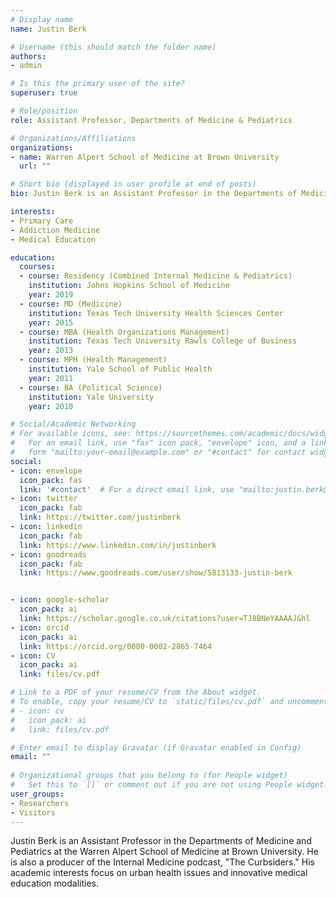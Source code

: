 ```yaml
---
# Display name
name: Justin Berk

# Username (this should match the folder name)
authors:
- admin

# Is this the primary user of the site?
superuser: true

# Role/position
role: Assistant Professor, Departments of Medicine & Pediatrics

# Organizations/Affiliations
organizations:
- name: Warren Alpert School of Medicine at Brown University
  url: ""

# Short bio (displayed in user profile at end of posts)
bio: Justin Berk is an Assistant Professor in the Departments of Medicine and Pediatrics at the Warren Alpert School of Medicine. His academic interests focus on urban health issues and innovative medical education modalities.

interests:
- Primary Care
- Addiction Medicine
- Medical Education

education:
  courses:
  - course: Residency (Combined Internal Medicine & Pediatrics)
    institution: Johns Hopkins School of Medicine
    year: 2019
  - course: MD (Medicine)
    institution: Texas Tech University Health Sciences Center
    year: 2015
  - course: MBA (Health Organizations Management)
    institution: Texas Tech University Rawls College of Business
    year: 2013
  - course: MPH (Health Management)
    institution: Yale School of Public Health
    year: 2011
  - course: BA (Political Science)
    institution: Yale University
    year: 2010

# Social/Academic Networking
# For available icons, see: https://sourcethemes.com/academic/docs/widgets/#icons
#   For an email link, use "fas" icon pack, "envelope" icon, and a link in the
#   form "mailto:your-email@example.com" or "#contact" for contact widget.
social:
- icon: envelope
  icon_pack: fas
  link: '#contact'  # For a direct email link, use "mailto:justin.berk@gmail.com".
- icon: twitter
  icon_pack: fab
  link: https://twitter.com/justinberk
- icon: linkedin
  icon_pack: fab
  link: https://www.linkedin.com/in/justinberk
- icon: goodreads
  icon_pack: fab
  link: https://www.goodreads.com/user/show/5813133-justin-berk


- icon: google-scholar
  icon_pack: ai
  link: https://scholar.google.co.uk/citations?user=TJ8BNeYAAAAJ&hl
- icon: orcid
  icon_pack: ai
  link: https://orcid.org/0000-0002-2865-7464
- icon: CV
  icon_pack: ai
  link: files/cv.pdf

# Link to a PDF of your resume/CV from the About widget.
# To enable, copy your resume/CV to `static/files/cv.pdf` and uncomment the lines below.  
# - icon: cv
#   icon_pack: ai
#   link: files/cv.pdf

# Enter email to display Gravatar (if Gravatar enabled in Config)
email: ""
  
# Organizational groups that you belong to (for People widget)
#   Set this to `[]` or comment out if you are not using People widget.  
user_groups:
- Researchers
- Visitors
---
```


Justin Berk is an Assistant Professor in the Departments of Medicine and Pediatrics at the Warren Alpert School of Medicine at Brown University. He is also a producer of the Internal Medicine podcast, "The Curbsiders." His academic interests focus on urban health issues and innovative medical education modalities.
